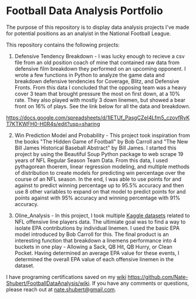 # Football Data Analysis Portfolio

The purpose of this repository is to display data analysis projects I've made for potential positions as an analyist in the National Football League.

This repository contains the following projects:

1. Defensive Tendency Breakdown - 
I was lucky enough to recieve a csv file from an old position coach of mine that contained raw data from defensive film breakdown they performed on an upcoming opponent. I wrote a few functions in Python to analyze the game data and breakdown defensive tendencies for Coverage, Blitz, and Defensive Fronts. From this data I concluded that the opposing team was a heavy cover 3 team that brought pressure the most on first down, at a 10% rate. They also played with mostly 3 down linemen, but showed a bear front on 16% of plays. See the link below for all the data and breakdown. 

https://docs.google.com/spreadsheets/d/1lETUf_PasgCZeI4Lfm5_czovfRyKT7KTKWFH0-H0R4s/edit?usp=sharing

2. Win Prediction Model and Probability - 
This project took inspiration from the books "The Hidden Game of Football" by Bob Carroll and "The New Bill James Historical Baseball Abstract" by Bill James. I started this project by using the Beautiful Soup Python package to web scrape 19 years of NFL Regular Season Team Data. From this data, I used pythagorean thoerem, linear regression modeling, and multiple methods of distribution to create models for predicting win percentage over the course of an NFL season. In the end, I was able to use points for and against to predict winning percentage up to 95.5% accuracy and then use 8 other variables to expand on that model to predict points for and points against with 95% accuracy and winning percentage with 91% accuracy.

3. Oline_Analysis - 
In this project, I took multiple [Kaggle datasets](https://www.kaggle.com/competitions/nfl-big-data-bowl-2023/data) related to NFL offensive line players data. The ultimiate goal was to find a way to isolate EPA contributions by individual linemen. I used the basic EPA model introduced by Bob Carroll for this. The final product is an interesting function that breakdown a linemens performance into 4 buckets in one play - Allowing a Sack, QB Hit, QB Hurry, or Clean Pocket. Having determined an average EPA value for these events, I determined the overall EPA value of each offensive linemen in the dataset.

I have programing certifications saved on my [wiki](https://www.kaggle.com/competitions/nfl-big-data-bowl-2023/data) https://github.com/Nate-Shubert/FootballDataAnalysis/wiki.
If you have any comments or questions, please reach out at nate.shubert@gmail.com. 
